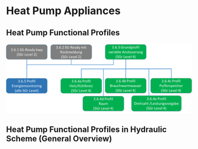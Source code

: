 # Heat Pump Appliances

## Heat Pump Functional Profiles

![Heat Pump Functional Profiles](HeatPumpFunctionalProfles.png)

## Heat Pump Functional Profiles in Hydraulic Scheme (General Overview)

